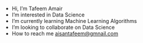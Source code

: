 -  Hi, I’m Tafeem Amair
-  I’m interested in Data Science
-  I’m currently learning Machine Learning Algorithms
-  I’m looking to collaborate on Data Science
-  How to reach me aisantafeem@gmnail.com

<!---
tafeemamair/tafeemamair is a ✨ special ✨ repository because its `README.md` (this file) appears on your GitHub profile.
You can click the Preview link to take a look at your changes.
--->
